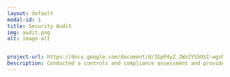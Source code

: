 ```yaml
---
layout: default
modal-id: 1
title: Security Audit
img: audit.png
alt: image-alt


project-url: https://docs.google.com/document/d/1EpP4yZ_2Wz2YS5OSI-wgsMwp_mHOwvSoExHSJtTcJns/edit?usp=sharing
Description: Conducted a controls and compliance assessment and provide recommendations to company stakeholders to mitigate risks and avoid fines based on best practices for NIST CSF, PCI DSS, GDPR, SOC 1 & SOC 2.
---
```

